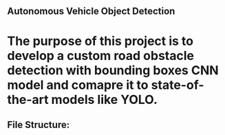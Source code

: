 ## Autonomous Vehicle Object Detection
# The purpose of this project is to develop a custom road obstacle detection with bounding boxes CNN model and comapre it to state-of-the-art models like YOLO.
File Structure:
- 
